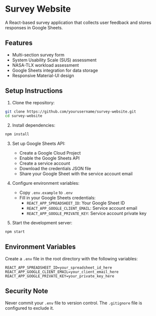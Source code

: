 # Survey Website

A React-based survey application that collects user feedback and stores responses in Google Sheets.

## Features

- Multi-section survey form
- System Usability Scale (SUS) assessment
- NASA-TLX workload assessment
- Google Sheets integration for data storage
- Responsive Material-UI design

## Setup Instructions

1. Clone the repository:

```bash
git clone https://github.com/yourusername/survey-website.git
cd survey-website
```

2. Install dependencies:

```bash
npm install
```

3. Set up Google Sheets API:

   - Create a Google Cloud Project
   - Enable the Google Sheets API
   - Create a service account
   - Download the credentials JSON file
   - Share your Google Sheet with the service account email

4. Configure environment variables:

   - Copy `.env.example` to `.env`
   - Fill in your Google Sheets credentials:
     - `REACT_APP_SPREADSHEET_ID`: Your Google Sheet ID
     - `REACT_APP_GOOGLE_CLIENT_EMAIL`: Service account email
     - `REACT_APP_GOOGLE_PRIVATE_KEY`: Service account private key

5. Start the development server:

```bash
npm start
```

## Environment Variables

Create a `.env` file in the root directory with the following variables:

```
REACT_APP_SPREADSHEET_ID=your_spreadsheet_id_here
REACT_APP_GOOGLE_CLIENT_EMAIL=your_client_email_here
REACT_APP_GOOGLE_PRIVATE_KEY=your_private_key_here
```

## Security Note

Never commit your `.env` file to version control. The `.gitignore` file is configured to exclude it.

